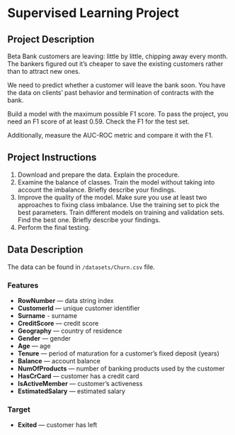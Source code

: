 # Supervised Learning Project

## Project Description

Beta Bank customers are leaving: little by little, chipping away every month. The bankers figured out it’s cheaper to save the existing customers rather than to attract new ones.

We need to predict whether a customer will leave the bank soon. You have the data on clients’ past behavior and termination of contracts with the bank.

Build a model with the maximum possible F1 score. To pass the project, you need an F1 score of at least 0.59. Check the F1 for the test set.

Additionally, measure the AUC-ROC metric and compare it with the F1.  

## Project Instructions

1) Download and prepare the data. Explain the procedure.
2) Examine the balance of classes. Train the model without taking into account the imbalance. Briefly describe your findings.
3) Improve the quality of the model. Make sure you use at least two approaches to fixing class imbalance. Use the training set to pick the best parameters. Train different models on training and validation sets. Find the best one. Briefly describe your findings.
4) Perform the final testing.

## Data Description

The data can be found in `/datasets/Churn.csv` file.  

### Features
- **RowNumber** — data string index
- **CustomerId** — unique customer identifier
- **Surname** - surname
- **CreditScore** — credit score
- **Geography** — country of residence
- **Gender** — gender
- **Age** — age
- **Tenure** — period of maturation for a customer’s fixed deposit (years)
- **Balance** — account balance
- **NumOfProducts** — number of banking products used by the customer
- **HasCrCard** — customer has a credit card
- **IsActiveMember** — customer’s activeness
- **EstimatedSalary** — estimated salary

### Target

- **Exited** — сustomer has left
